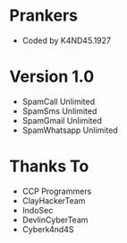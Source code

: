 # Prankers
- Coded by K4ND45.1927

# Version 1.0
- SpamCall Unlimited
- SpamSms Unlimited
- SpamGmail Unlimited
- SpamWhatsapp Unlimited

# Thanks To
- CCP Programmers
- ClayHackerTeam
- IndoSec
- DevlinCyberTeam
- Cyberk4nd4S

